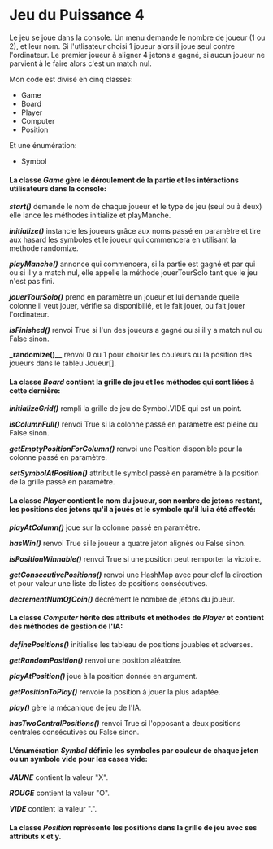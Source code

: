 #  __Jeu du Puissance 4__ 
Le jeu se joue dans la console.
Un menu demande le nombre de joueur (1 ou 2), et leur nom.
Si l'utlisateur choisi 1 joueur alors il joue seul contre l'ordinateur.
Le premier joueur à aligner 4 jetons a gagné, si aucun joueur ne parvient à le faire alors c'est un match nul.



Mon code est divisé en cinq classes:
* Game
* Board
* Player
* Computer
* Position

Et une énumération:
* Symbol

#### La classe _Game_ gère le déroulement de la partie et les intéractions utilisateurs dans la console:

**_start()_** demande le nom de chaque joueur et le type de jeu (seul ou à deux) elle lance les méthodes initialize et playManche.

**_initialize()_** instancie les joueurs grâce aux noms passé en paramètre et tire aux hasard les symboles et le joueur qui commencera en utilisant la methode randomize.

**_playManche()_** annonce qui commencera, si la partie est gagné et par qui ou si il y a match nul, elle appelle la méthode jouerTourSolo tant que le jeu n'est pas fini. 

**_jouerTourSolo()_**  prend en paramètre un joueur et lui demande quelle colonne il veut jouer, vérifie sa disponibilié, et le fait jouer, ou fait jouer l'ordinateur.

**_isFinished()_** renvoi True si l'un des joueurs a gagné ou si il y a match nul ou False sinon.

**_randomize()__** renvoi 0 ou 1 pour choisir les couleurs ou la position des joueurs dans le tableu Joueur[].


#### La classe _Board_ contient la grille de jeu et les méthodes qui sont liées à cette dernière:

**_initializeGrid()_** rempli la grille de jeu de Symbol.VIDE qui est un point. 

**_isColumnFull()_** renvoi True si la colonne passé en paramètre est pleine ou False sinon. 

**_getEmptyPositionForColumn()_** renvoi une Position disponible pour la colonne passé en paramètre.

**_setSymbolAtPosition()_** attribut le symbol passé en paramètre à la position de la grille passé en paramètre. 


#### La classe _Player_ contient le nom du joueur, son nombre de jetons restant, les positions des jetons qu'il a joués et le symbole qu'il lui a été affecté:

**_playAtColumn()_** joue sur la colonne passé en paramètre.

**_hasWin()_** renvoi True si le joueur a quatre jeton alignés ou False sinon.

**_isPositionWinnable()_** renvoi True si une position peut remporter la victoire.

**_getConsecutivePositions()_** renvoi une HashMap avec pour clef la direction et pour valeur une liste de listes de positions consécutives.

**_decrementNumOfCoin()_** décrément le nombre de jetons du joueur.

#### La classe _Computer_ hérite des attributs et méthodes de _Player_ et contient des méthodes de gestion de l'IA:

**_definePositions()_** initialise les tableau de positions jouables et adverses.

**_getRandomPosition()_** renvoi une position aléatoire.

**_playAtPosition()_** joue à la position donnée en argument.

**_getPositionToPlay()_** renvoie la position à jouer la plus adaptée.

**_play()_** gère la mécanique de jeu de l'IA.

**_hasTwoCentralPositions()_** renvoi True si l'opposant a deux positions centrales consécutives ou False sinon.

#### L'énumération _Symbol_ définie les symboles par couleur de chaque jeton ou un symbole vide pour les cases vide:

**_JAUNE_** contient la valeur "X".

**_ROUGE_** contient la valeur "O".

**_VIDE_** contient la valeur ".".

#### La classe _Position_ représente les positions dans la grille de jeu avec ses attributs x et y.
